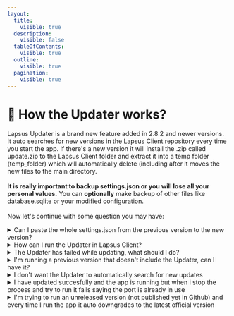 ```yaml
---
layout:
  title:
    visible: true
  description:
    visible: false
  tableOfContents:
    visible: true
  outline:
    visible: true
  pagination:
    visible: true
---
```


# 🔄 How the Updater works?

Lapsus Updater is a brand new feature added in 2.8.2 and newer versions. It auto searches for new versions in the Lapsus Client repository every time you start the app. If there's a new version it will install the .zip called update.zip to the Lapsus Client folder and extract it into a temp folder (temp\_folder) which will automatically delete (including  after it moves the new files to the main directory.\
\
**It is really important to backup settings.json or you will lose all your personal values.** You can **optionally** make backup of other files like database.sqlite or your modified configuration.\
\
Now let's continue with some question you may have:

<details>

<summary>Can I paste the whole settings.json from the previous version to the new version?</summary>

**No. Don't do it.** If the new version has modifications in settings.json and you paste the older settings.json you can break the app or have some limitations or bugs

</details>

<details>

<summary>How can I run the Updater in Lapsus Client?</summary>

You can search for updates just by stopping the app and running it again like you usually do (using NodeJS, NPM or PM2). Once it starts again it will search for new updates

</details>

<details>

<summary>The Updater has failed while updating, what should I do?</summary>

If the Updater says that the installation has failed, you can report the error (if it displays an error code) or just run the app again to try again, that should work

</details>

<details>

<summary>I'm running a previous version that doesn't include the Updater, can I have it?</summary>

**No.** The Updater is meant to work in 2.8.2 or higher versions. If you try to implement the Updater to a previous version you will break the app

</details>

<details>

<summary>I don't want the Updater to automatically search for new updates</summary>

There isn't a manual search mode right now, it will always run when you start the app but don't worry, we will work on a manual mode

</details>

<details>

<summary>I have updated succesfully and the app is running but when i stop the process and try to run it fails saying the port is already in use</summary>

After an update is successfully completed, Lapsus Client restarts using PM2, a module that makes the app stay 24/7 online, even if you close the page or the SSH connection, there's already a guide about this when you install Lapsus Client for the first time. If you want to continue using NodeJS/NPM instead of PM2 just type `pm2 stop LapsusClient` and you will be able to use your favourite run command

</details>

<details>

<summary>I'm trying to run an unreleased version (not published yet in Github) and every time I run the app it auto downgrades to the latest official version</summary>

Yeah. You should not have unreleased versions or modifications from an advanced version so the Updater blocks this and makes an auto downgrade to avoid using these leaks. Just developers are whitelisted

</details>
